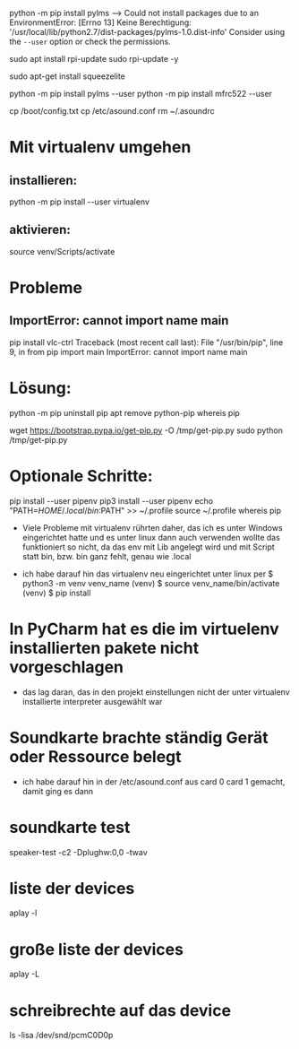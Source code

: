 python -m pip install pylms
--> Could not install packages due to an EnvironmentError: [Errno 13] Keine Berechtigung: '/usr/local/lib/python2.7/dist-packages/pylms-1.0.dist-info' Consider using the `--user` option or check the permissions.

sudo apt install rpi-update
sudo rpi-update -y

sudo apt-get install squeezelite

python -m pip install pylms --user
python -m pip install mfrc522 --user

cp /boot/config.txt
cp /etc/asound.conf
rm ~/.asoundrc


# Mit virtualenv umgehen
installieren:
---
python -m pip install --user virtualenv

aktivieren:
---
source venv/Scripts/activate

# Probleme
ImportError: cannot import name main
---
pip install vlc-ctrl
Traceback (most recent call last):
  File "/usr/bin/pip", line 9, in <module>
    from pip import main
ImportError: cannot import name main

# Lösung:
python -m pip uninstall pip
apt remove python-pip
whereis pip

wget https://bootstrap.pypa.io/get-pip.py -O /tmp/get-pip.py
sudo python /tmp/get-pip.py

# Optionale Schritte:
pip install --user pipenv
pip3 install --user pipenv
echo "PATH=$HOME/.local/bin:$PATH" >> ~/.profile
source ~/.profile
whereis pip

- Viele Probleme mit virtualenv rührten daher, das ich es unter Windows eingerichtet hatte und es unter linux dann auch verwenden wollte
das funktioniert so nicht, da das env mit Lib angelegt wird und mit Script statt bin, bzw. bin ganz fehlt, genau wie .local
 
- ich habe darauf hin das virtualenv neu eingerichtet unter linux per
$ python3 -m venv venv_name (venv)
$ source venv_name/bin/activate
(venv) $ pip install <packet name>

# In PyCharm hat es die im virtuelenv installierten pakete nicht vorgeschlagen
- das lag daran, das in den projekt einstellungen nicht der unter virtualenv installierte interpreter ausgewählt war

# Soundkarte brachte ständig Gerät oder Ressource belegt
- ich habe darauf hin in der /etc/asound.conf aus
card 0 card 1 gemacht, damit ging es dann

# soundkarte test
speaker-test -c2 -Dplughw:0,0 -twav

# liste der devices
aplay -l

# große liste der devices
aplay -L

# schreibrechte auf das device
ls -lisa /dev/snd/pcmC0D0p
